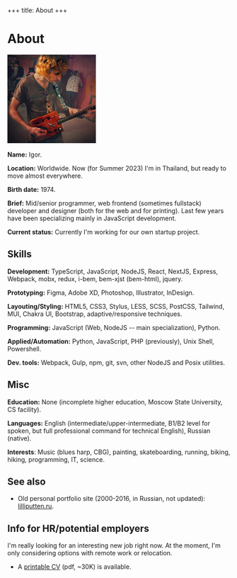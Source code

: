 +++
title: About
+++

About
=====

<div class="Facepalm">
  <img src="/images/facepalm/BrownCBG-sm.jpg" />
</div>

__Name:__ Igor.

__Location:__ Worldwide. Now (for Summer 2023) I'm in Thailand, but ready to move almost everywhere.

__Birth date:__ 1974.

__Brief:__ Mid/senior programmer, web frontend (sometimes fullstack) developer and designer (both for the web and for printing). Last few years have been specializing mainly in JavaScript development.

__Current status:__ Currently I'm working for our own startup project.

## Skills

__Development:__ TypeScript, JavaScript, NodeJS, React, NextJS, Express, Webpack, mobx, redux, i-bem, bem-xjst (bem-html), jquery.

__Prototyping:__ Figma, Adobe XD, Photoshop, Illustrator, InDesign.

__Layouting/Styling:__ HTML5, CSS3, Stylus, LESS, SCSS, PostCSS, Tailwind, MUI, Chakra UI, Bootstrap, adaptive/responsive techniques.

__Programming:__ JavaScript (Web, NodeJS -- main specialization), Python.

__Applied/Automation:__ Python, JavaScript, PHP (previously), Unix Shell, Powershell.

__Dev. tools:__ Webpack, Gulp, npm, git, svn, other NodeJS and Posix utilities.

## Misc

__Education:__ None (incomplete higher education, Moscow State University, CS facility).

__Languages:__ English (intermediate/upper-intermediate, B1/B2 level for spoken, but full professional command for technical English), Russian (native).

__Interests__: Music (blues harp, CBG), painting, skateboarding, running, biking, hiking, programming, IT, science.

## See also

- Old personal portfolio site (2000-2016, in Russian, not updated): <a href="http://lilliputten.ru" target="_blank">lilliputten.ru</a>.

## Info for HR/potential employers

I'm really looking for an interesting new job right now. At the moment, I'm only considering options with remote work or relocation.

- A <a href="https://raw.githubusercontent.com/lilliputten/lilliputten.github.io/master/site/cv-lilliputten-2023-v1-1-1.pdf" target="_blank">printable CV</a> (pdf, ~30K) is available.

<!--
 @changed 2023.06.27, 14:38
-->
